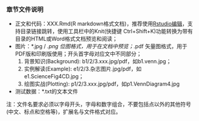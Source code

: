 ### 章节文件说明

- 正文和代码：XXX.Rmd(R markdown格式文档)，推荐使用[Rstudio编辑](https://www.rstudio.com/products/rstudio/download/#download)，支持目录链接跳转，使用工具栏中的Knit(快捷键 Ctrl+Shift+K)功能转换为带有目录的HTML或Word格式文档预览和阅读；
- 图片：*.jpg / *.png 位图格式，用于在文档中预览；*.pdf 矢量图格式，用于PDF版和印刷版使用；开头首字母对应文中不同部分；
	1. 背景知识(Background): b1/2/3.xxx.jpg/pdf，如b1.venn.jpg；
	2. 实例解读(Example): e1/2/3.杂志图片.jpg/pdf，如e1.ScienceFig4CD.jpg；
	3. 绘图实战(Plotting): p1/2/3.xxx.jpg/pdf，如p1.VennDiagram4.jpg
- 测试数据：*.txt的文本文件

注：文件名要求必须以字母开头，字母和数字组合，不要包括点以外的其他符号(中文、标点和空格等)，扩展名与文件格式对应。
